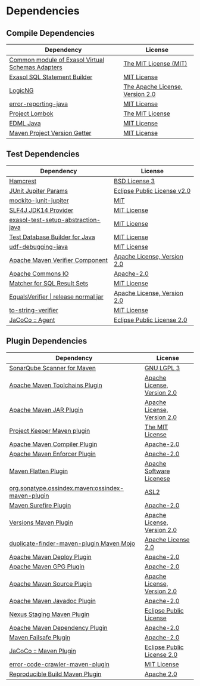 <!-- @formatter:off -->
# Dependencies

## Compile Dependencies

| Dependency                                            | License                              |
| ----------------------------------------------------- | ------------------------------------ |
| [Common module of Exasol Virtual Schemas Adapters][0] | [The MIT License (MIT)][1]           |
| [Exasol SQL Statement Builder][2]                     | [MIT License][3]                     |
| [LogicNG][4]                                          | [The Apache License, Version 2.0][5] |
| [error-reporting-java][6]                             | [MIT License][7]                     |
| [Project Lombok][8]                                   | [The MIT License][9]                 |
| [EDML Java][10]                                       | [MIT License][11]                    |
| [Maven Project Version Getter][12]                    | [MIT License][13]                    |

## Test Dependencies

| Dependency                                 | License                           |
| ------------------------------------------ | --------------------------------- |
| [Hamcrest][14]                             | [BSD License 3][15]               |
| [JUnit Jupiter Params][16]                 | [Eclipse Public License v2.0][17] |
| [mockito-junit-jupiter][18]                | [MIT][19]                         |
| [SLF4J JDK14 Provider][20]                 | [MIT License][21]                 |
| [exasol-test-setup-abstraction-java][22]   | [MIT License][23]                 |
| [Test Database Builder for Java][24]       | [MIT License][25]                 |
| [udf-debugging-java][26]                   | [MIT License][27]                 |
| [Apache Maven Verifier Component][28]      | [Apache License, Version 2.0][29] |
| [Apache Commons IO][30]                    | [Apache-2.0][29]                  |
| [Matcher for SQL Result Sets][31]          | [MIT License][32]                 |
| [EqualsVerifier \| release normal jar][33] | [Apache License, Version 2.0][29] |
| [to-string-verifier][34]                   | [MIT License][21]                 |
| [JaCoCo :: Agent][35]                      | [Eclipse Public License 2.0][36]  |

## Plugin Dependencies

| Dependency                                              | License                           |
| ------------------------------------------------------- | --------------------------------- |
| [SonarQube Scanner for Maven][37]                       | [GNU LGPL 3][38]                  |
| [Apache Maven Toolchains Plugin][39]                    | [Apache License, Version 2.0][29] |
| [Apache Maven JAR Plugin][40]                           | [Apache License, Version 2.0][29] |
| [Project Keeper Maven plugin][41]                       | [The MIT License][42]             |
| [Apache Maven Compiler Plugin][43]                      | [Apache-2.0][29]                  |
| [Apache Maven Enforcer Plugin][44]                      | [Apache-2.0][29]                  |
| [Maven Flatten Plugin][45]                              | [Apache Software Licenese][29]    |
| [org.sonatype.ossindex.maven:ossindex-maven-plugin][46] | [ASL2][5]                         |
| [Maven Surefire Plugin][47]                             | [Apache-2.0][29]                  |
| [Versions Maven Plugin][48]                             | [Apache License, Version 2.0][29] |
| [duplicate-finder-maven-plugin Maven Mojo][49]          | [Apache License 2.0][50]          |
| [Apache Maven Deploy Plugin][51]                        | [Apache-2.0][29]                  |
| [Apache Maven GPG Plugin][52]                           | [Apache-2.0][29]                  |
| [Apache Maven Source Plugin][53]                        | [Apache License, Version 2.0][29] |
| [Apache Maven Javadoc Plugin][54]                       | [Apache-2.0][29]                  |
| [Nexus Staging Maven Plugin][55]                        | [Eclipse Public License][56]      |
| [Apache Maven Dependency Plugin][57]                    | [Apache-2.0][29]                  |
| [Maven Failsafe Plugin][58]                             | [Apache-2.0][29]                  |
| [JaCoCo :: Maven Plugin][59]                            | [Eclipse Public License 2.0][36]  |
| [error-code-crawler-maven-plugin][60]                   | [MIT License][61]                 |
| [Reproducible Build Maven Plugin][62]                   | [Apache 2.0][5]                   |

[0]: https://github.com/exasol/virtual-schema-common-java/
[1]: https://github.com/exasol/virtual-schema-common-java/blob/main/LICENSE
[2]: https://github.com/exasol/sql-statement-builder/
[3]: https://github.com/exasol/sql-statement-builder/blob/main/LICENSE
[4]: http://www.logicng.org
[5]: http://www.apache.org/licenses/LICENSE-2.0.txt
[6]: https://github.com/exasol/error-reporting-java/
[7]: https://github.com/exasol/error-reporting-java/blob/main/LICENSE
[8]: https://projectlombok.org
[9]: https://projectlombok.org/LICENSE
[10]: https://github.com/exasol/edml-java/
[11]: https://github.com/exasol/edml-java/blob/main/LICENSE
[12]: https://github.com/exasol/maven-project-version-getter/
[13]: https://github.com/exasol/maven-project-version-getter/blob/main/LICENSE
[14]: http://hamcrest.org/JavaHamcrest/
[15]: http://opensource.org/licenses/BSD-3-Clause
[16]: https://junit.org/junit5/
[17]: https://www.eclipse.org/legal/epl-v20.html
[18]: https://github.com/mockito/mockito
[19]: https://opensource.org/licenses/MIT
[20]: http://www.slf4j.org
[21]: http://www.opensource.org/licenses/mit-license.php
[22]: https://github.com/exasol/exasol-test-setup-abstraction-java/
[23]: https://github.com/exasol/exasol-test-setup-abstraction-java/blob/main/LICENSE
[24]: https://github.com/exasol/test-db-builder-java/
[25]: https://github.com/exasol/test-db-builder-java/blob/main/LICENSE
[26]: https://github.com/exasol/udf-debugging-java/
[27]: https://github.com/exasol/udf-debugging-java/blob/main/LICENSE
[28]: https://maven.apache.org/shared/maven-verifier/
[29]: https://www.apache.org/licenses/LICENSE-2.0.txt
[30]: https://commons.apache.org/proper/commons-io/
[31]: https://github.com/exasol/hamcrest-resultset-matcher/
[32]: https://github.com/exasol/hamcrest-resultset-matcher/blob/main/LICENSE
[33]: https://www.jqno.nl/equalsverifier
[34]: https://github.com/jparams/to-string-verifier
[35]: https://www.eclemma.org/jacoco/index.html
[36]: https://www.eclipse.org/legal/epl-2.0/
[37]: http://sonarsource.github.io/sonar-scanner-maven/
[38]: http://www.gnu.org/licenses/lgpl.txt
[39]: https://maven.apache.org/plugins/maven-toolchains-plugin/
[40]: https://maven.apache.org/plugins/maven-jar-plugin/
[41]: https://github.com/exasol/project-keeper/
[42]: https://github.com/exasol/project-keeper/blob/main/LICENSE
[43]: https://maven.apache.org/plugins/maven-compiler-plugin/
[44]: https://maven.apache.org/enforcer/maven-enforcer-plugin/
[45]: https://www.mojohaus.org/flatten-maven-plugin/
[46]: https://sonatype.github.io/ossindex-maven/maven-plugin/
[47]: https://maven.apache.org/surefire/maven-surefire-plugin/
[48]: https://www.mojohaus.org/versions/versions-maven-plugin/
[49]: https://basepom.github.io/duplicate-finder-maven-plugin
[50]: http://www.apache.org/licenses/LICENSE-2.0.html
[51]: https://maven.apache.org/plugins/maven-deploy-plugin/
[52]: https://maven.apache.org/plugins/maven-gpg-plugin/
[53]: https://maven.apache.org/plugins/maven-source-plugin/
[54]: https://maven.apache.org/plugins/maven-javadoc-plugin/
[55]: http://www.sonatype.com/public-parent/nexus-maven-plugins/nexus-staging/nexus-staging-maven-plugin/
[56]: http://www.eclipse.org/legal/epl-v10.html
[57]: https://maven.apache.org/plugins/maven-dependency-plugin/
[58]: https://maven.apache.org/surefire/maven-failsafe-plugin/
[59]: https://www.jacoco.org/jacoco/trunk/doc/maven.html
[60]: https://github.com/exasol/error-code-crawler-maven-plugin/
[61]: https://github.com/exasol/error-code-crawler-maven-plugin/blob/main/LICENSE
[62]: http://zlika.github.io/reproducible-build-maven-plugin
